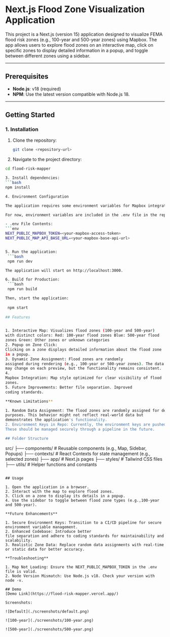 # Next.js Flood Zone Visualization Application

This project is a Next.js (version 15) application designed to visualize FEMA flood risk zones (e.g., 100-year and 500-year zones) using Mapbox. The app allows users to explore flood zones on an interactive map, click on specific zones to display detailed information in a popup, and toggle between different zones using a sidebar.

---

## Prerequisites

- **Node.js**: v18 (required)  
- **NPM**: Use the latest version compatible with Node.js 18.  

---

## Getting Started

### 1. Installation

1. Clone the repository:
   ```bash
   git clone <repository-url>

2.	Navigate to the project directory:
   ```bash
   cd flood-risk-mapper

3. Install dependencies:
   ```bash
   npm install

4. Environment Configuration

The application requires some environment variables for Mapbox integration.

For now, environment variables are included in the .env file in the repository for demo purposes. Ideally, these keys should be part of a secure CI/CD pipeline, but this is a temporary arrangement.

- .env File Contents:
   ```env
   NEXT_PUBLIC_MAPBOX_TOKEN=<your-mapbox-access-token>
   NEXT_PUBLIC_MAP_API_BASE_URL=<your-mapbox-base-api-url>
 

5. Run the application:
    ```bash
    npm run dev

The application will start on http://localhost:3000.

6. Build for Production:
    ```bash
    npm run build

Then, start the application:
    
    npm start
    
## Features


 1. Interactive Map: Visualizes flood zones (100-year and 500-year)
with distinct colors: Red: 100-year flood zones Blue: 500-year flood
zones Green: Other zones or unknown categories 
2. Popup on Zone Click:
Clicking on a zone displays detailed information about the flood zone
in a popup. 
3. Dynamic Zone Assignment: Flood zones are randomly
assigned during rendering (e.g., 100-year or 500-year zones). The data
may change on each preview, but the functionality remains consistent. 
4.
Mapbox Integration: Map style optimized for clear visibility of flood
zones. 
5. Future Improvements: Better file separation. Improved
coding standards.

**Known Limitations**

1. Random Data Assignment: The flood zones are randomly assigned for demo
purposes. This behavior might not reflect real-world data but
demonstrates the application's functionality. 
2. Environment Keys in Repo: Currently, the environment keys are pushed to the repository.
These should be managed securely through a pipeline in the future.

## Folder Structure

```
src/ 
├── components/ # Reusable components (e.g., Map, Sidebar, Popups)
├── contexts/ # React Contexts for state management (e.g., selected zones) 
├── app/ # Next.js pages 
├── styles/ # Tailwind CSS files 
├── utils/ # Helper functions and constants
```

## Usage

1. Open the application in a browser. 
2. Interact with the map to explore flood zones. 
3. Click on a zone to display its details in a popup. 
4. Use the sidebar to toggle between flood zone types (e.g.,100-year and 500-year).

**Future Enhancements**

1. Secure Environment Keys: Transition to a CI/CD pipeline for secure environment variable management. 
2. Enhanced Codebase: Introduce better
file separation and adhere to coding standards for maintainability and
scalability. 
3. Realistic Zone Data: Replace random data assignments with real-time or static data for better accuracy.

**Troubleshooting**

1. Map Not Loading: Ensure the NEXT_PUBLIC_MAPBOX_TOKEN in the .env file is valid. 
2. Node Version Mismatch: Use Node.js v18. Check your version with node -v.

## Demo
[Demo Link](https://flood-risk-mapper.vercel.app/)

Screenshots:

![Default](./screenshots/default.png)

![100-year](./screenshots/100-year.png)

![500-year](./screenshots/500-year.png)

